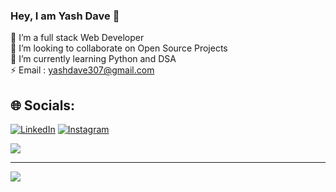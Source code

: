 ### Hey, I am Yash Dave 👋

🔭 I’m a full stack Web Developer<br>👯 I’m looking to collaborate on Open Source Projects <br>🌱 I’m currently learning Python and DSA<br>⚡ Email : yashdave307@gmail.com


## 🌐 Socials:
[![LinkedIn](https://img.shields.io/badge/LinkedIn-%230077B5.svg?logo=linkedin&logoColor=white)](https://linkedin.com/in/https://www.linkedin.com/in/yash-dave-901505233/) 
[![Instagram](https://img.shields.io/badge/Instagram-%23E4405F.svg?logo=Instagram&logoColor=white)](https://instagram.com/https://www.instagram.com/yashdave.07/) 

![](https://github-readme-stats.vercel.app/api/top-langs/?username=YashDave7&theme=dark&hide_border=false&include_all_commits=false&count_private=false&layout=compact)

---
[![](https://visitcount.itsvg.in/api?id=YashDave7&icon=0&color=0)](https://visitcount.itsvg.in)

<!-- Proudly created with GPRM ( https://gprm.itsvg.in ) -->
